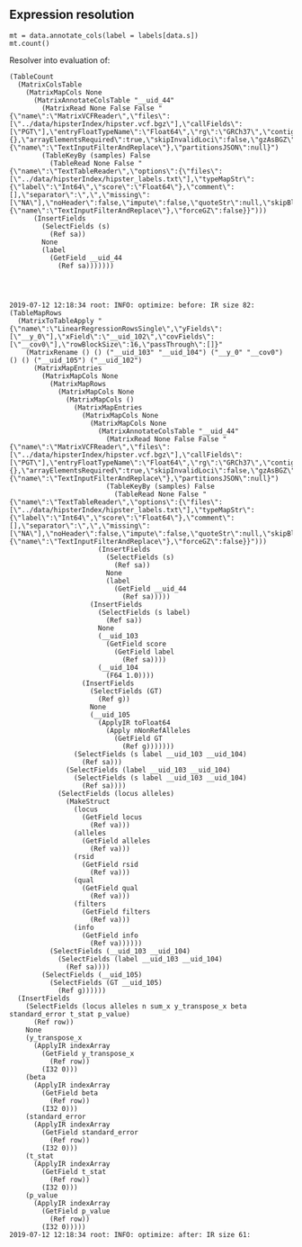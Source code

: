 ## Expression resolution



	mt = data.annotate_cols(label = labels[data.s])
	mt.count()

Resolver into evaluation of:

	(TableCount
	  (MatrixColsTable
	    (MatrixMapCols None
	      (MatrixAnnotateColsTable "__uid_44"
	        (MatrixRead None False False "{\"name\":\"MatrixVCFReader\",\"files\":[\"../data/hipsterIndex/hipster.vcf.bgz\"],\"callFields\":[\"PGT\"],\"entryFloatTypeName\":\"Float64\",\"rg\":\"GRCh37\",\"contigRecoding\":{},\"arrayElementsRequired\":true,\"skipInvalidLoci\":false,\"gzAsBGZ\":false,\"forceGZ\":false,\"filterAndReplace\":{\"name\":\"TextInputFilterAndReplace\"},\"partitionsJSON\":null}")
	        (TableKeyBy (samples) False
	          (TableRead None False "{\"name\":\"TextTableReader\",\"options\":{\"files\":[\"../data/hipsterIndex/hipster_labels.txt\"],\"typeMapStr\":{\"label\":\"Int64\",\"score\":\"Float64\"},\"comment\":[],\"separator\":\",\",\"missing\":[\"NA\"],\"noHeader\":false,\"impute\":false,\"quoteStr\":null,\"skipBlankLines\":false,\"forceBGZ\":false,\"filterAndReplace\":{\"name\":\"TextInputFilterAndReplace\"},\"forceGZ\":false}}")))
	      (InsertFields
	        (SelectFields (s)
	          (Ref sa))
	        None
	        (label
	          (GetField __uid_44
	            (Ref sa)))))))
	            
	            
	            
	            
	2019-07-12 12:18:34 root: INFO: optimize: before: IR size 82: 
	(TableMapRows
	  (MatrixToTableApply "{\"name\":\"LinearRegressionRowsSingle\",\"yFields\":[\"__y_0\"],\"xField\":\"__uid_102\",\"covFields\":[\"__cov0\"],\"rowBlockSize\":16,\"passThrough\":[]}"
	    (MatrixRename () () ("__uid_103" "__uid_104") ("__y_0" "__cov0") () () ("__uid_105") ("__uid_102")
	      (MatrixMapEntries
	        (MatrixMapCols None
	          (MatrixMapRows
	            (MatrixMapCols None
	              (MatrixMapCols ()
	                (MatrixMapEntries
	                  (MatrixMapCols None
	                    (MatrixMapCols None
	                      (MatrixAnnotateColsTable "__uid_44"
	                        (MatrixRead None False False "{\"name\":\"MatrixVCFReader\",\"files\":[\"../data/hipsterIndex/hipster.vcf.bgz\"],\"callFields\":[\"PGT\"],\"entryFloatTypeName\":\"Float64\",\"rg\":\"GRCh37\",\"contigRecoding\":{},\"arrayElementsRequired\":true,\"skipInvalidLoci\":false,\"gzAsBGZ\":false,\"forceGZ\":false,\"filterAndReplace\":{\"name\":\"TextInputFilterAndReplace\"},\"partitionsJSON\":null}")
	                        (TableKeyBy (samples) False
	                          (TableRead None False "{\"name\":\"TextTableReader\",\"options\":{\"files\":[\"../data/hipsterIndex/hipster_labels.txt\"],\"typeMapStr\":{\"label\":\"Int64\",\"score\":\"Float64\"},\"comment\":[],\"separator\":\",\",\"missing\":[\"NA\"],\"noHeader\":false,\"impute\":false,\"quoteStr\":null,\"skipBlankLines\":false,\"forceBGZ\":false,\"filterAndReplace\":{\"name\":\"TextInputFilterAndReplace\"},\"forceGZ\":false}}")))
	                      (InsertFields
	                        (SelectFields (s)
	                          (Ref sa))
	                        None
	                        (label
	                          (GetField __uid_44
	                            (Ref sa)))))
	                    (InsertFields
	                      (SelectFields (s label)
	                        (Ref sa))
	                      None
	                      (__uid_103
	                        (GetField score
	                          (GetField label
	                            (Ref sa))))
	                      (__uid_104
	                        (F64 1.0))))
	                  (InsertFields
	                    (SelectFields (GT)
	                      (Ref g))
	                    None
	                    (__uid_105
	                      (ApplyIR toFloat64
	                        (Apply nNonRefAlleles
	                          (GetField GT
	                            (Ref g)))))))
	                (SelectFields (s label __uid_103 __uid_104)
	                  (Ref sa)))
	              (SelectFields (label __uid_103 __uid_104)
	                (SelectFields (s label __uid_103 __uid_104)
	                  (Ref sa))))
	            (SelectFields (locus alleles)
	              (MakeStruct
	                (locus
	                  (GetField locus
	                    (Ref va)))
	                (alleles
	                  (GetField alleles
	                    (Ref va)))
	                (rsid
	                  (GetField rsid
	                    (Ref va)))
	                (qual
	                  (GetField qual
	                    (Ref va)))
	                (filters
	                  (GetField filters
	                    (Ref va)))
	                (info
	                  (GetField info
	                    (Ref va))))))
	          (SelectFields (__uid_103 __uid_104)
	            (SelectFields (label __uid_103 __uid_104)
	              (Ref sa))))
	        (SelectFields (__uid_105)
	          (SelectFields (GT __uid_105)
	            (Ref g))))))
	  (InsertFields
	    (SelectFields (locus alleles n sum_x y_transpose_x beta standard_error t_stat p_value)
	      (Ref row))
	    None
	    (y_transpose_x
	      (ApplyIR indexArray
	        (GetField y_transpose_x
	          (Ref row))
	        (I32 0)))
	    (beta
	      (ApplyIR indexArray
	        (GetField beta
	          (Ref row))
	        (I32 0)))
	    (standard_error
	      (ApplyIR indexArray
	        (GetField standard_error
	          (Ref row))
	        (I32 0)))
	    (t_stat
	      (ApplyIR indexArray
	        (GetField t_stat
	          (Ref row))
	        (I32 0)))
	    (p_value
	      (ApplyIR indexArray
	        (GetField p_value
	          (Ref row))
	        (I32 0)))))
	2019-07-12 12:18:34 root: INFO: optimize: after: IR size 61:
